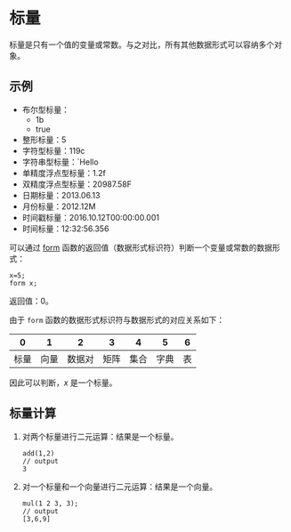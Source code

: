 # 标量

标量是只有一个值的变量或常数。与之对比，所有其他数据形式可以容纳多个对象。

## 示例

* 布尔型标量：
  + 1b
  + true
* 整形标量：5
* 字符型标量：119c
* 字符串型标量：`Hello
* 单精度浮点型标量：1.2f
* 双精度浮点型标量：20987.58F
* 日期标量：2013.06.13
* 月份标量：2012.12M
* 时间戳标量：2016.10.12T00:00:00.001
* 时间标量：12:32:56.356

可以通过 [form](../../funcs/f/form.md) 函数的返回值（数据形式标识符）判断一个变量或常数的数据形式：

```
x=5;
form x;
```

返回值：0。

由于 `form` 函数的数据形式标识符与数据形式的对应关系如下：

| 0 | 1 | 2 | 3 | 4 | 5 | 6 |
| --- | --- | --- | --- | --- | --- | --- |
| 标量 | 向量 | 数据对 | 矩阵 | 集合 | 字典 | 表 |

因此可以判断，*x* 是一个标量。

## 标量计算

1. 对两个标量进行二元运算：结果是一个标量。

   ```
   add(1,2)
   // output
   3
   ```
2. 对一个标量和一个向量进行二元运算：结果是一个向量。

   ```
   mul(1 2 3, 3);
   // output
   [3,6,9]
   ```


